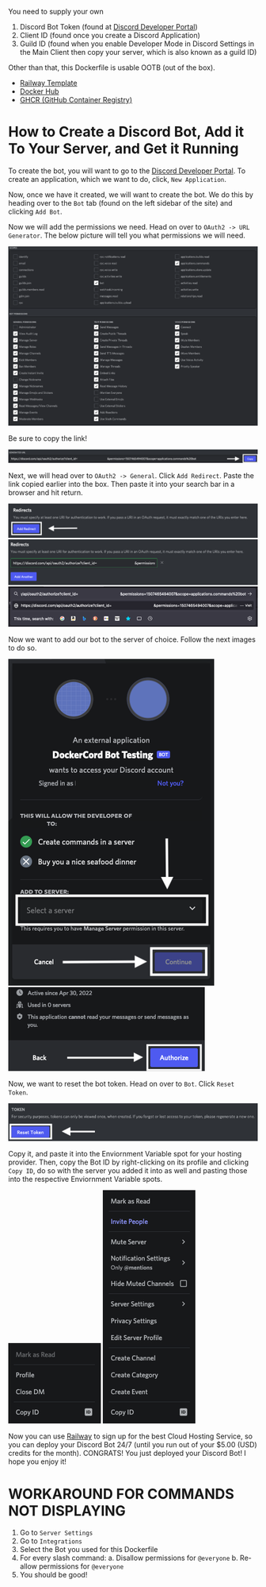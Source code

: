 You need to supply your own
1. Discord Bot Token (found at [Discord Developer Portal](https://discord.com/developers/))
2. Client ID (found once you create a Discord Application)
3. Guild ID (found when you enable Developer Mode in Discord Settings in the Main Client
then copy your server, which is also known as a guild ID)

Other than that, this Dockerfile is usable OOTB (out of the box).

- [Railway Template](https://railway.app/new/template/Vb8UZp?referralCode=BatemaDevelopment)
- [Docker Hub](https://hub.docker.com/r/lukasbatema/dockercord-bot)
- [GHCR (GitHub Container Registry)](https://github.com/users/Lukas-Batema/packages/container/package/dockercord-bot)

# How to Create a Discord Bot, Add it To Your Server, and Get it Running

To create the bot, you will want to go to the [Discord Developer Portal](https://discord.com/developers/). To create an application, which we want to do, click, `New Application`.


Now, once we have it created, we will want to create the bot. We do this by heading over to the `Bot` tab (found on the left sidebar of the site) and clicking `Add Bot`.

Now we will add the permissions we need. Head on over to `OAuth2 -> URL Generator`. The below picture will tell you what permissions we will need.

<img src="tutorial_images/OAuth2Permissions.png" />

Be sure to copy the link!


<img src="tutorial_images/OAuth2GeneratedURLCopyButton.png" />

Next, we will head over to `OAuth2 -> General`. Click `Add Redirect`. Paste the link copied earlier into the box. Then paste it into your search bar in a browser and hit return.

<img src="tutorial_images/AddOAuth2Redirect.png" />

<img src="tutorial_images/PasteOAuth2URL.png" />

<img src="tutorial_images/PasteOAuthURLIntoSearchBar.png" />

Now we want to add our bot to the server of choice. Follow the next images to do so.

<img src="tutorial_images/AddBotToServer.png" />

<img src="tutorial_images/AuthoriseBot.png" />

Now, we want to reset the bot token. Head on over to `Bot`. Click `Reset Token`.

<img src="tutorial_images/ResetToken.png" />

Copy it, and paste it into the Enviornment Variable spot for your hosting provider. Then, copy the Bot ID by right-clicking on its profile and clicking `Copy ID`, do so with the server you added it into as well and pasting those into the respective Enviornment Variable spots.

<img src="tutorial_images/CopyBotID.png" />

<img src="tutorial_images/CopyServerID.png" />

Now you can use [Railway](https://railway.app?referralCode=BatemaDevelopment) to sign up for the best Cloud Hosting Service, so you can deploy your Discord Bot 24/7 (until you run out of your $5.00 (USD) credits for the month). CONGRATS! You just deployed your Discord Bot! I hope you enjoy it!

# WORKAROUND FOR COMMANDS NOT DISPLAYING
1. Go to `Server Settings`
2. Go to `Integrations`
3. Select the Bot you used for this Dockerfile
4. For every slash command:
  a. Disallow permissions for `@everyone`
  b. Re-allow permissions for `@everyone`
5. You should be good!